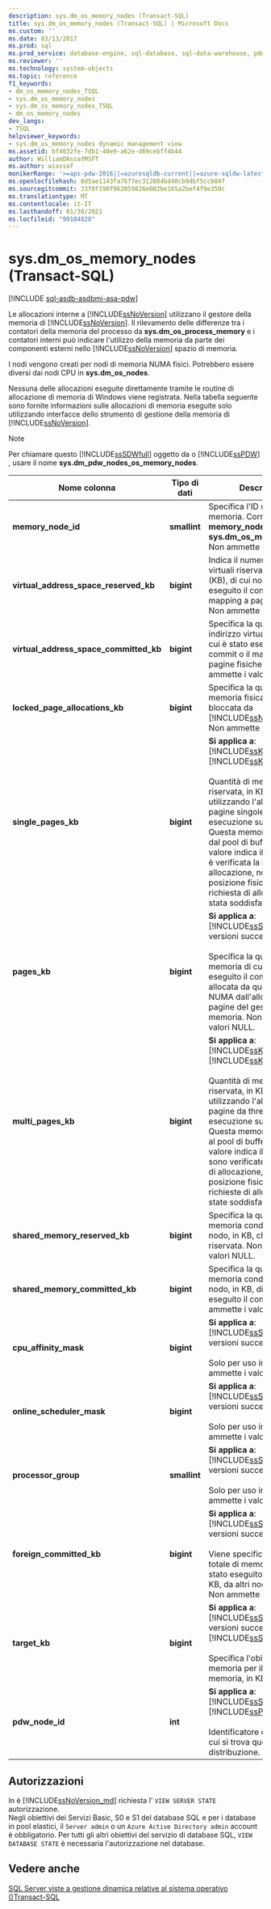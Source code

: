```yaml
---
description: sys.dm_os_memory_nodes (Transact-SQL)
title: sys.dm_os_memory_nodes (Transact-SQL) | Microsoft Docs
ms.custom: ''
ms.date: 03/13/2017
ms.prod: sql
ms.prod_service: database-engine, sql-database, sql-data-warehouse, pdw
ms.reviewer: ''
ms.technology: system-objects
ms.topic: reference
f1_keywords:
- dm_os_memory_nodes_TSQL
- sys.dm_os_memory_nodes
- sys.dm_os_memory_nodes_TSQL
- dm_os_memory_nodes
dev_langs:
- TSQL
helpviewer_keywords:
- sys.dm_os_memory_nodes dynamic management view
ms.assetid: bf4032fe-7db1-40e9-a62e-d69cebff4b44
author: WilliamDAssafMSFT
ms.author: wiassaf
monikerRange: '>=aps-pdw-2016||=azuresqldb-current||=azure-sqldw-latest||>=sql-server-2016||>=sql-server-linux-2017||=azuresqldb-mi-current'
ms.openlocfilehash: 8d5ae1143fa7677ec312804bd40cb9dbf5ccb04f
ms.sourcegitcommit: 33f0f190f962059826e002be165a2bef4f9e350c
ms.translationtype: MT
ms.contentlocale: it-IT
ms.lasthandoff: 01/30/2021
ms.locfileid: "99184828"
---
```

# <a name="sysdm_os_memory_nodes-transact-sql"></a>sys.dm_os_memory_nodes (Transact-SQL)
[!INCLUDE [sql-asdb-asdbmi-asa-pdw](../../includes/applies-to-version/sql-asdb-asdbmi-asa-pdw.md)]

  Le allocazioni interne a [!INCLUDE[ssNoVersion](../../includes/ssnoversion-md.md)] utilizzano il gestore della memoria di [!INCLUDE[ssNoVersion](../../includes/ssnoversion-md.md)]. Il rilevamento delle differenze tra i contatori della memoria del processo da **sys.dm_os_process_memory** e i contatori interni può indicare l'utilizzo della memoria da parte dei componenti esterni nello [!INCLUDE[ssNoVersion](../../includes/ssnoversion-md.md)] spazio di memoria.  
  
 I nodi vengono creati per nodi di memoria NUMA fisici. Potrebbero essere diversi dai nodi CPU in **sys.dm_os_nodes**.  
  
 Nessuna delle allocazioni eseguite direttamente tramite le routine di allocazione di memoria di Windows viene registrata. Nella tabella seguente sono fornite informazioni sulle allocazioni di memoria eseguite solo utilizzando interfacce dello strumento di gestione della memoria di [!INCLUDE[ssNoVersion](../../includes/ssnoversion-md.md)].  
  
> [!NOTE]  
>  Per chiamare questo [!INCLUDE[ssSDWfull](../../includes/sssdwfull-md.md)] oggetto da o [!INCLUDE[ssPDW](../../includes/sspdw-md.md)] , usare il nome **sys.dm_pdw_nodes_os_memory_nodes**.  
  
|Nome colonna|Tipo di dati|Descrizione|  
|-----------------|---------------|-----------------|  
|**memory_node_id**|**smallint**|Specifica l'ID del nodo di memoria. Correlato all' **memory_node_id** di **sys.dm_os_memory_clerks**. Non ammette i valori NULL.|  
|**virtual_address_space_reserved_kb**|**bigint**|Indica il numero di indirizzi virtuali riservati, in kilobyte (KB), di cui non è stato eseguito il commit né il mapping a pagine fisiche. Non ammette i valori NULL.|  
|**virtual_address_space_committed_kb**|**bigint**|Specifica la quantità di indirizzo virtuale, in KB, di cui è stato eseguito il commit o il mapping a pagine fisiche. Non ammette i valori NULL.|  
|**locked_page_allocations_kb**|**bigint**|Specifica la quantità di memoria fisica, in KB, bloccata da [!INCLUDE[ssNoVersion](../../includes/ssnoversion-md.md)]. Non ammette i valori NULL.|  
|**single_pages_kb**|**bigint**|**Si applica a**: [!INCLUDE[ssKatmai](../../includes/sskatmai-md.md)] tramite [!INCLUDE[ssKilimanjaro](../../includes/sskilimanjaro-md.md)].<br /><br /> Quantità di memoria riservata, in KB, allocata utilizzando l'allocatore di pagine singole da thread in esecuzione sul nodo. Questa memoria è allocata dal pool di buffer. Questo valore indica il nodo in cui si è verificata la richiesta di allocazione, non la posizione fisica in cui la richiesta di allocazione è stata soddisfatta.|  
|**pages_kb**|**bigint**|**Si applica a**: [!INCLUDE[ssSQL11](../../includes/sssql11-md.md)] e versioni successive.<br /><br /> Specifica la quantità di memoria di cui è stato eseguito il commit, in KB, allocata da questo nodo NUMA dall'allocatore di pagine del gestore della memoria. Non ammette i valori NULL.|  
|**multi_pages_kb**|**bigint**|**Si applica a**: [!INCLUDE[ssKatmai](../../includes/sskatmai-md.md)] tramite [!INCLUDE[ssKilimanjaro](../../includes/sskilimanjaro-md.md)].<br /><br /> Quantità di memoria riservata, in KB, allocata utilizzando l'allocatore di più pagine da thread in esecuzione sul nodo. Questa memoria è esterna al pool di buffer. Questo valore indica il nodo in cui si sono verificate le richieste di allocazione, non la posizione fisica in cui le richieste di allocazione sono state soddisfatte.|  
|**shared_memory_reserved_kb**|**bigint**|Specifica la quantità di memoria condivisa del nodo, in KB, che è stata riservata. Non ammette i valori NULL.|  
|**shared_memory_committed_kb**|**bigint**|Specifica la quantità di memoria condivisa del nodo, in KB, di cui è stato eseguito il commit. Non ammette i valori NULL.|  
|**cpu_affinity_mask**|**bigint**|**Si applica a**: [!INCLUDE[ssSQL11](../../includes/sssql11-md.md)] e versioni successive.<br /><br /> Solo per uso interno. Non ammette i valori NULL.|  
|**online_scheduler_mask**|**bigint**|**Si applica a**: [!INCLUDE[ssSQL11](../../includes/sssql11-md.md)] e versioni successive.<br /><br /> Solo per uso interno. Non ammette i valori NULL.|  
|**processor_group**|**smallint**|**Si applica a**: [!INCLUDE[ssSQL11](../../includes/sssql11-md.md)] e versioni successive.<br /><br /> Solo per uso interno. Non ammette i valori NULL.|  
|**foreign_committed_kb**|**bigint**|**Si applica a**: [!INCLUDE[ssSQL11](../../includes/sssql11-md.md)] e versioni successive.<br /><br /> Viene specificata la quantità totale di memoria di cui è stato eseguito il commit, in KB, da altri nodi di memoria. Non ammette i valori NULL.|  
|**target_kb** |**bigint** |**Si applica a**: [!INCLUDE[ssSQL15_md](../../includes/sssql16-md.md)] e versioni successive, [!INCLUDE[ssSDS_md](../../includes/sssds-md.md)].<br /><br /> Specifica l'obiettivo della memoria per il nodo di memoria, in KB. |   
|**pdw_node_id**|**int**|**Si applica a**: [!INCLUDE[ssSDWfull](../../includes/sssdwfull-md.md)] , [!INCLUDE[ssPDW](../../includes/sspdw-md.md)]<br /><br /> Identificatore del nodo su cui si trova questa distribuzione.|  
  
## <a name="permissions"></a>Autorizzazioni

In è [!INCLUDE[ssNoVersion_md](../../includes/ssnoversion-md.md)] richiesta l' `VIEW SERVER STATE` autorizzazione.   
Negli obiettivi dei Servizi Basic, S0 e S1 del database SQL e per i database in pool elastici, il `Server admin` o un `Azure Active Directory admin` account è obbligatorio. Per tutti gli altri obiettivi del servizio di database SQL, `VIEW DATABASE STATE` è necessaria l'autorizzazione nel database.   

## <a name="see-also"></a>Vedere anche  
  [SQL Server viste a gestione dinamica relative al sistema operativo &#40;&#41;Transact-SQL ](../../relational-databases/system-dynamic-management-views/sql-server-operating-system-related-dynamic-management-views-transact-sql.md)  
  
  


